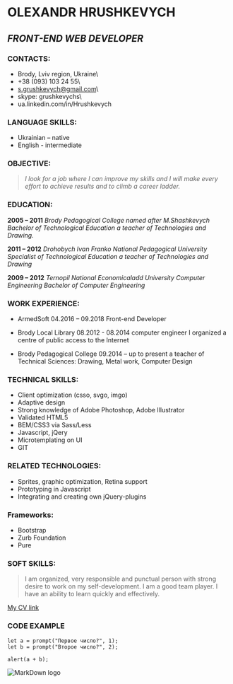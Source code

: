 # OLEXANDR HRUSHKEVYCH 

## *FRONT-END WEB DEVELOPER*

### **CONTACTS:**
* Brody, Lviv region, Ukraine\
* +38 (093) 103 24 55\
* s.grushkevych@gmail.com\
* skype: grushkevychs\
* ua.linkedin.com/in/Hrushkevych

### **LANGUAGE SKILLS:**
* Ukrainian – native
* English -  intermediate 

### **OBJECTIVE:**
>*I look for a job where I can improve my skills and I will make every effort to achieve results and to climb a career ladder.*

### **EDUCATION:**
**2005 – 2011**
*Brody Pedagogical College named after M.Shashkevych Bachelor of Technological Education a teacher of Technologies and Drawing.*


**2011 – 2012**
*Drohobych Ivan Franko National Pedagogical University Specialist of Technological Education a teacher of Technologies and Drawing*


**2009 – 2012** *Ternopil National Economicaladd University Computer Engineering Bachelor of Computer Engineering*

### **WORK EXPERIENCE:**
* ArmedSoft 04.2016 – 09.2018 Front-end Developer

* Brody Local Library 08.2012 - 08.2014 computer engineer I organized a centre of public access to the Internet

* Brody Pedagogical College 09.2014 – up to present a teacher of Technical Sciences: Drawing, Metal work, Computer Design

### **TECHNICAL SKILLS:**
* Client optimization (csso, svgo, imgo)
* Adaptive design
* Strong knowledge of Adobe Photoshop, Adobe Illustrator
* Validated HTML5
* BEM/CSS3 via Sass/Less
* Javascript, jQery
* Microtemplating on UI
* GIT 

### **RELATED TECHNOLOGIES:**  
* Sprites, graphic optimization, Retina support
* Prototyping in Javascript
* Integrating and creating own jQuery-plugins

### **Frameworks:**
* Bootstrap
* Zurb Foundation
* Pure  

### **SOFT SKILLS:**

>I am organized, very responsible and punctual person with strong desire to work on my self-development. I am a good team player. I have an ability to learn quickly and effectively.

[My CV link](https://OlexHr.github.io/rsschool-cv/cv)

### **CODE EXAMPLE**
```
let a = prompt("Первое число?", 1); 
let b = prompt("Второе число?", 2);

alert(a + b);
```


![MarkDown logo](https://upload.wikimedia.org/wikipedia/commons/thumb/4/48/Markdown-mark.svg/1200px-Markdown-mark.svg.png)
